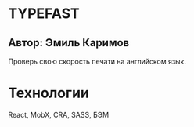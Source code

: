 # TYPEFAST
## Автор: Эмиль Каримов

Проверь свою скорость печати на английском язык.

# Технологии
React, MobX, CRA, SASS, БЭМ
